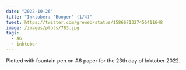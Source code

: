 ```yaml
---
date: "2022-10-26"
title: "Inktober: 'Booger' (1/4)"
tweet: https://twitter.com/greweb/status/1586671327456411648
image: /images/plots/783.jpg
tags:
  - A6
  - inktober
---
```


Plotted with fountain pen on A6 paper for the 23th day of Inktober 2022.
